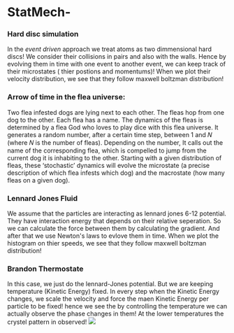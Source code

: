 # StatMech-

### Hard disc simulation
In the _event driven_ approach we treat atoms as two dimmensional hard discs! We consider their collisions in pairs and also with the walls. Hence by evolving them in time with one event to another event, we can keep track of their microstates ( thier postions and momentums)! When we plot their velocity distribution, we see that they follow maxwell boltzman distribution!

### Arrow of time in the flea universe:
Two flea infested dogs are lying next to each other. The fleas hop from one dog to the other. Each flea has a name. The dynamics of the fleas is determined by a flea God who loves to play dice with this flea universe. It generates a random number, after a certain time step, between  1  and  𝑁  (where  𝑁  is the number of fleas). Depending on the number, It calls out the name of the corresponding flea, which is compelled to jump from the current dog it is inhabiting to the other. Starting with a given distribution of fleas, these ‘stochastic’ dynamics will evolve the microstate (a precise description of which flea infests which dog) and the macrostate (how many fleas on a given dog).

### Lennard Jones Fluid
We assume that the particles are interacting as lennard jones 6-12 potential. They have interaction energy that depends on their relative seperation. So we can calculate the force between them by calculating the gradient. And after that we use Newton's laws to evlove them in time. When we plot the histogram on thier speeds, we see that they follow maxwell boltzman distribution!

### Brandon Thermostate
In this case, we just do the lennard-Jones potential. But we are keeping temperature (Kinetic Energy) fixed. In every step when the Kinetic Energy changes, we scale the velocity and force the maen Kinetic Energy per particle to be fixed! hence we see the by controlling the temperature we can actually observe the phase changes in them! At the lower temperatures the crystel pattern in observed!
<img src="https://drive.google.com/file/d/1igC33nifqKdlBNhNm3RgYtRgJei5KHg5/view?usp=sharing"></img>
